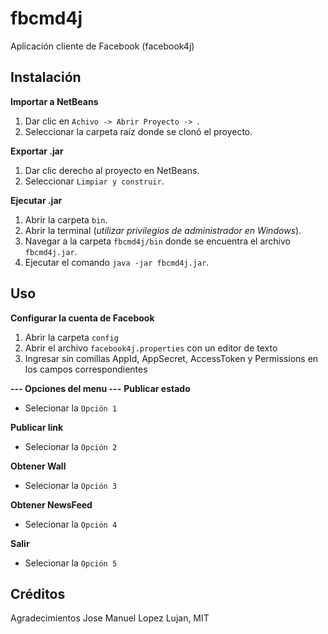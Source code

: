 # fbcmd4j
Aplicación cliente de Facebook  (facebook4j)

## Instalación

**Importar a NetBeans**  
1. Dar clic en `Achivo -> Abrir Proyecto -> `.
2. Seleccionar la carpeta raíz donde se clonó el proyecto.

**Exportar .jar**  
1. Dar clic derecho al proyecto en NetBeans.
2. Seleccionar `Limpiar y construir`.

**Ejecutar .jar**  
1. Abrir la carpeta `bin`.
2. Abrir la terminal (*utilizar privilegios de administrador en Windows*).
3. Navegar a la carpeta `fbcmd4j/bin` donde se encuentra el archivo `fbcmd4j.jar`.
4. Ejecutar el comando `java -jar fbcmd4j.jar`.


## Uso
**Configurar la cuenta de Facebook**   
1. Abrir la carpeta `config`
2. Abrir el archivo `facebook4j.properties` con un editor de texto
3. Ingresar sin comillas AppId, AppSecret, AccessToken y Permissions en los campos correspondientes

**--- Opciones del menu ---**
**Publicar estado**   
- Selecionar la `Opción 1`

**Publicar link**   
- Selecionar la `Opción 2`

**Obtener Wall**   
- Selecionar la `Opción 3`

**Obtener NewsFeed**   
- Selecionar la `Opción 4`

**Salir**   
- Selecionar la `Opción 5`


## Créditos
Agradecimientos
Jose Manuel Lopez Lujan, MIT

